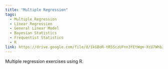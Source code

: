 ```yaml
---
title: "Multiple Regression"
tags:
  - Multiple Regression
  - Linear Regression
  - General Linear Model
  - Bayesian Statistics
  - Frequentist Statistics
  - R
link: https://drive.google.com/file/d/1kGBoR-tRSSczUFnn3fEtWqm-XcU7Whb2/view?usp=sharing
---
```

Multiple regression exercises using R.
